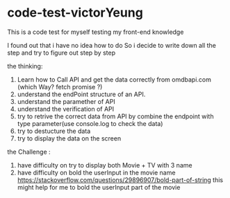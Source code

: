 # code-test-victorYeung
This is a code test for myself testing my front-end knowledge 

I found out that i have no idea how to do
So i decide to write down all the step and try to figure out step by step

the thinking:
1. Learn how to Call API and get the data correctly from omdbapi.com (which Way? fetch promise ?)
2. understand the endPoint structure of an API. 
3. understand the paramether of API 
4. understand the verification of API 
5. try to retrive the correct data from API by combine the endpoint with type parameter(use console.log to check the data)
6. try to destucture the data 
7. try to display the data on the screen 


the Challenge :
1. have difficulty on try to display both Movie + TV with 3 name 
2. have difficulty on bold the userInput in the movie name 
https://stackoverflow.com/questions/29896907/bold-part-of-string 
this might help for me to bold the userInput part of the movie 
